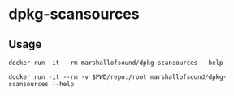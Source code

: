 # dpkg-scansources

## Usage

```
docker run -it --rm marshallofsound/dpkg-scansources --help
```

```
docker run -it --rm -v $PWD/repo:/root marshallofsound/dpkg-scansources --help
```
